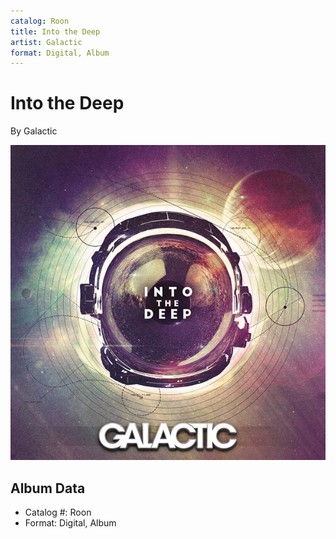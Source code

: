 ```yaml
---
catalog: Roon
title: Into the Deep
artist: Galactic
format: Digital, Album
---
```


# Into the Deep

By Galactic

![](../../assets/albumcovers/Galactic-Into_the_Deep.png)

## Album Data

- Catalog #: Roon
- Format: Digital, Album

